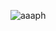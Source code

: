 <p align"center"> <img src="https://github-readme-stats.vercel.app/api?username=aaaph&show_icons=true&theme=gotham" alt="aaaph" />